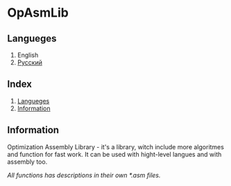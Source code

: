 # OpAsmLib

## Langueges
1. English
2. [Русский](https://github.com/GamesAdmin/OpAsmLib/blob/master/README_RU.md)

## Index
1. [Langueges](#langueges)
2. [Information](#information)

## Information
Optimization Assembly Library - it's a library, witch include more algoritmes and function for fast work. It can be used with hight-level langues and with assembly too.

_All functions has descriptions in their own *.asm files._
